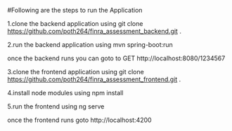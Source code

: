 
#Following are the steps to run the Application

1.clone the backend application using
git clone https://github.com/poth264/finra_assessment_backend.git .

2.run the backend application using 
mvn spring-boot:run

once the backend runs you can goto to 
GET http://localhost:8080/1234567

3.clone the frontend application using 
git clone https://github.com/poth264/finra_assessment_frontend.git .

4.install node modules using
npm install

5.run the frontend using 
ng serve

once the frontend runs goto 
http://localhost:4200
